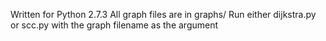 Written for Python 2.7.3
All graph files are in graphs/
Run either dijkstra.py or scc.py with the graph filename as the argument